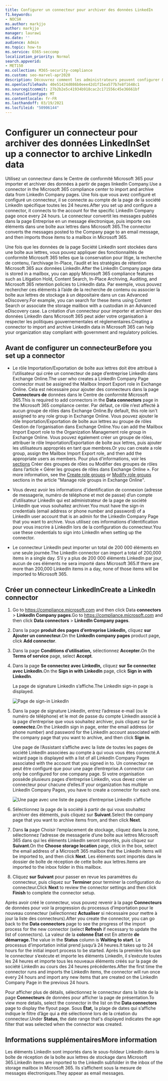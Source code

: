 ```yaml
---
title: Configurer un connecteur pour archiver des données LinkedIn
f1.keywords:
- NOCSH
ms.author: markjjo
author: markjjo
manager: laurawi
ms.date: ''
audience: Admin
ms.topic: how-to
ms.service: O365-seccomp
localization_priority: Normal
search.appverid:
- MET150
ms.collection: M365-security-compliance
ms.custom: seo-marvel-apr2020
description: Découvrez comment les administrateurs peuvent configurer & utiliser un connecteur natif pour importer des données à partir d’une page d’entreprise LinkedIn vers Microsoft 365.
ms.openlocfilehash: 40e51424d086b0eee42d1f15ea577b7e8f1648c1
ms.sourcegitcommit: 27b2b2e5c41934b918cac2c171556c45e36661bf
ms.translationtype: MT
ms.contentlocale: fr-FR
ms.lasthandoff: 03/19/2021
ms.locfileid: "50906144"
---
```

# <a name="set-up-a-connector-to-archive-linkedin-data"></a><span data-ttu-id="d24a9-103">Configurer un connecteur pour archiver des données LinkedIn</span><span class="sxs-lookup"><span data-stu-id="d24a9-103">Set up a connector to archive LinkedIn data</span></span>

<span data-ttu-id="d24a9-104">Utilisez un connecteur dans le Centre de conformité Microsoft 365 pour importer et archiver des données à partir de pages linkedIn Company.</span><span class="sxs-lookup"><span data-stu-id="d24a9-104">Use a connector in the Microsoft 365 compliance center to import and archive data from LinkedIn Company pages.</span></span> <span data-ttu-id="d24a9-105">Une fois que vous avez configuré et configuré un connecteur, il se connecte au compte de la page de la société LinkedIn spécifique toutes les 24 heures.</span><span class="sxs-lookup"><span data-stu-id="d24a9-105">After you set up and configure a connector, it connects to the account for the specific LinkedIn Company page once every 24 hours.</span></span> <span data-ttu-id="d24a9-106">Le connecteur convertit les messages publiés dans la page Entreprise en un message électronique, puis importe ces éléments dans une boîte aux lettres dans Microsoft 365.</span><span class="sxs-lookup"><span data-stu-id="d24a9-106">The connector converts the messages posted to the Company page to an email message, and then imports those items to a mailbox in Microsoft 365.</span></span>

<span data-ttu-id="d24a9-107">Une fois que les données de la page Société LinkedIn sont stockées dans une boîte aux lettres, vous pouvez appliquer des fonctionnalités de conformité Microsoft 365 telles que la conservation pour litige, la recherche de contenu, l’archivage In-Place, l’audit et les stratégies de rétention Microsoft 365 aux données LinkedIn.</span><span class="sxs-lookup"><span data-stu-id="d24a9-107">After the LinkedIn Company page data is stored in a mailbox, you can apply Microsoft 365 compliance features such as Litigation Hold, Content Search, In-Place Archiving, Auditing, and Microsoft 365 retention policies to LinkedIn data.</span></span> <span data-ttu-id="d24a9-108">Par exemple, vous pouvez rechercher ces éléments à l’aide de la recherche de contenu ou associer la boîte aux lettres de stockage à un dépositaire dans un cas Advanced eDiscovery.</span><span class="sxs-lookup"><span data-stu-id="d24a9-108">For example, you can search for these items using Content Search or associate the storage mailbox with a custodian in an Advanced eDiscovery case.</span></span> <span data-ttu-id="d24a9-109">La création d’un connecteur pour importer et archiver des données LinkedIn dans Microsoft 365 peut aider votre organisation à respecter les politiques gouvernementales et réglementaires.</span><span class="sxs-lookup"><span data-stu-id="d24a9-109">Creating a connector to import and archive LinkedIn data in Microsoft 365 can help your organization stay compliant with government and regulatory policies.</span></span>

## <a name="before-you-set-up-a-connector"></a><span data-ttu-id="d24a9-110">Avant de configurer un connecteur</span><span class="sxs-lookup"><span data-stu-id="d24a9-110">Before you set up a connector</span></span>

- <span data-ttu-id="d24a9-111">Le rôle Importation/Exportation de boîte aux lettres doit être attribué à l’utilisateur qui crée un connecteur de page d’entreprise LinkedIn dans Exchange Online.</span><span class="sxs-lookup"><span data-stu-id="d24a9-111">The user who creates a LinkedIn Company Page connector must be assigned the Mailbox Import Export role in Exchange Online.</span></span> <span data-ttu-id="d24a9-112">Cela est nécessaire pour ajouter des connecteurs dans la page **Connecteurs de** données dans le Centre de conformité Microsoft 365.</span><span class="sxs-lookup"><span data-stu-id="d24a9-112">This is required to add connectors in the **Data connectors** page in the Microsoft 365 compliance center.</span></span> <span data-ttu-id="d24a9-113">Par défaut, ce rôle n’est affecté à aucun groupe de rôles dans Exchange Online.</span><span class="sxs-lookup"><span data-stu-id="d24a9-113">By default, this role isn't assigned to any role group in Exchange Online.</span></span> <span data-ttu-id="d24a9-114">Vous pouvez ajouter le rôle Importation/Exportation de boîte aux lettres au groupe de rôles Gestion de l’organisation dans Exchange Online.</span><span class="sxs-lookup"><span data-stu-id="d24a9-114">You can add the Mailbox Import Export role to the Organization Management role group in Exchange Online.</span></span> <span data-ttu-id="d24a9-115">Vous pouvez également créer un groupe de rôles, attribuer le rôle Importation/Exportation de boîte aux lettres, puis ajouter les utilisateurs appropriés en tant que membres.</span><span class="sxs-lookup"><span data-stu-id="d24a9-115">Or you can create a role group, assign the Mailbox Import Export role, and then add the appropriate users as members.</span></span> <span data-ttu-id="d24a9-116">Pour plus d’informations, voir les [sections](/Exchange/permissions-exo/role-groups#modify-role-groups) Créer des groupes de rôles ou Modifier des groupes de rôles dans l’article « Gérer les groupes de rôles dans Exchange Online ». [](/Exchange/permissions-exo/role-groups#create-role-groups)</span><span class="sxs-lookup"><span data-stu-id="d24a9-116">For more information, see the [Create role groups](/Exchange/permissions-exo/role-groups#create-role-groups) or [Modify role groups](/Exchange/permissions-exo/role-groups#modify-role-groups) sections in the article "Manage role groups in Exchange Online".</span></span>

- <span data-ttu-id="d24a9-117">Vous devez avoir les informations d’identification de connexion (adresse de messagerie, numéro de téléphone et mot de passe) d’un compte d’utilisateur LinkedIn qui est administrateur de la page de société LinkedIn que vous souhaitez archiver.</span><span class="sxs-lookup"><span data-stu-id="d24a9-117">You must have the sign-in credentials (email address or phone number and password) of a LinkedIn user account that is an admin for the LinkedIn Company Page that you want to archive.</span></span> <span data-ttu-id="d24a9-118">Vous utilisez ces informations d’identification pour vous inscrire à LinkedIn lors de la configuration du connecteur.</span><span class="sxs-lookup"><span data-stu-id="d24a9-118">You use these credentials to sign into LinkedIn when setting up the connector.</span></span>

- <span data-ttu-id="d24a9-119">Le connecteur LinkedIn peut importer un total de 200 000 éléments en une seule journée.</span><span class="sxs-lookup"><span data-stu-id="d24a9-119">The LinkedIn connector can import a total of 200,000 items in a single day.</span></span> <span data-ttu-id="d24a9-120">S’il y a plus de 200 000 éléments LinkedIn par jour, aucun de ces éléments ne sera importé dans Microsoft 365.</span><span class="sxs-lookup"><span data-stu-id="d24a9-120">If there are more than 200,000 LinkedIn items in a day, none of those items will be imported to Microsoft 365.</span></span>

## <a name="create-a-linkedin-connector"></a><span data-ttu-id="d24a9-121">Créer un connecteur LinkedIn</span><span class="sxs-lookup"><span data-stu-id="d24a9-121">Create a LinkedIn connector</span></span>

1. <span data-ttu-id="d24a9-122">Go to <https://compliance.microsoft.com> and then click Data **connectors**  >  **LinkedIn Company pages**.</span><span class="sxs-lookup"><span data-stu-id="d24a9-122">Go to <https://compliance.microsoft.com> and then click **Data connectors** > **LinkedIn Company pages**.</span></span>

2. <span data-ttu-id="d24a9-123">Dans la page **produit des pages d’entreprise LinkedIn,** cliquez **sur Ajouter un connecteur.**</span><span class="sxs-lookup"><span data-stu-id="d24a9-123">On the **LinkedIn company pages** product page, click **Add connector**.</span></span>

3. <span data-ttu-id="d24a9-124">Dans la page **Conditions d’utilisation,** sélectionnez **Accepter.**</span><span class="sxs-lookup"><span data-stu-id="d24a9-124">On the **Terms of service** page, select **Accept**.</span></span>

4. <span data-ttu-id="d24a9-125">Dans la page **Se connectez avec LinkedIn,** cliquez **sur Se connectez avec LinkedIn.**</span><span class="sxs-lookup"><span data-stu-id="d24a9-125">On the **Sign in with LinkedIn** page, click **Sign in with LinkedIn**.</span></span>

   <span data-ttu-id="d24a9-126">La page de signature LinkedIn s’affiche.</span><span class="sxs-lookup"><span data-stu-id="d24a9-126">The LinkedIn sign-in page is displayed.</span></span>

   ![Page de sign-in LinkedIn](../media/LinkedInSigninPage.png)

5. <span data-ttu-id="d24a9-128">Dans la page de signature LinkedIn, entrez l’adresse e-mail (ou le numéro de téléphone) et le mot de passe du compte LinkedIn associé à la page d’entreprise que vous souhaitez archiver, puis cliquez sur Se **connectez.**</span><span class="sxs-lookup"><span data-stu-id="d24a9-128">On the LinkedIn sign in page, enter the email address (or phone number) and password for the LinkedIn account associated with the company page that you want to archive, and then click **Sign in**.</span></span>

   <span data-ttu-id="d24a9-129">Une page de l’Assistant s’affiche avec la liste de toutes les pages de société LinkedIn associées au compte à qui vous vous êtes connecté.</span><span class="sxs-lookup"><span data-stu-id="d24a9-129">A wizard page is displayed with a list of all LinkedIn Company Pages associated with the account that you signed in to.</span></span> <span data-ttu-id="d24a9-130">Un connecteur ne peut être configuré que pour une page d’entreprise.</span><span class="sxs-lookup"><span data-stu-id="d24a9-130">A connector can only be configured for one company page.</span></span> <span data-ttu-id="d24a9-131">Si votre organisation possède plusieurs pages d’entreprise LinkedIn, vous devez créer un connecteur pour chacune d’elles.</span><span class="sxs-lookup"><span data-stu-id="d24a9-131">If your organization has multiple LinkedIn Company Pages, you have to create a connector for each one.</span></span>

   ![Une page avec une liste de pages d’entreprise LinkedIn s’affiche](../media/LinkedInSelectCompanyPage.png)

6. <span data-ttu-id="d24a9-133">Sélectionnez la page de la société à partir de qui vous souhaitez archiver des éléments, puis cliquez sur **Suivant**.</span><span class="sxs-lookup"><span data-stu-id="d24a9-133">Select the company page that you want to archive items from, and then click **Next**.</span></span>

7. <span data-ttu-id="d24a9-134">Dans **la** page Choisir l’emplacement de stockage, cliquez dans la zone, sélectionnez l’adresse de messagerie d’une boîte aux lettres Microsoft 365 dans qui les éléments LinkedIn seront importés, puis cliquez sur **Suivant**.</span><span class="sxs-lookup"><span data-stu-id="d24a9-134">On the **Choose storage location** page, click in the box, select the email address of a Microsoft 365 mailbox that the LinkedIn items will be imported to, and then click **Next**.</span></span> <span data-ttu-id="d24a9-135">Les éléments sont importés dans le dossier de boîte de réception de cette boîte aux lettres.</span><span class="sxs-lookup"><span data-stu-id="d24a9-135">Items are imported to the inbox folder in this mailbox.</span></span>

8. <span data-ttu-id="d24a9-136">Cliquez **sur Suivant** pour passer en revue les paramètres du connecteur, puis cliquez sur **Terminer** pour terminer la configuration du connecteur.</span><span class="sxs-lookup"><span data-stu-id="d24a9-136">Click **Next** to review the connector settings and then click **Finish** to complete the connector setup.</span></span>

<span data-ttu-id="d24a9-137">Après avoir créé le connecteur, vous pouvez revenir à la page **Connecteurs** de données pour voir la progression du processus d’importation pour le nouveau connecteur (sélectionnez **Actualiser** si nécessaire pour mettre à jour la liste des connecteurs).</span><span class="sxs-lookup"><span data-stu-id="d24a9-137">After you create the connector, you can go back to the **Data connectors** page to see the progress of the import process for the new connector (select **Refresh** if necessary to update the list of connectors).</span></span> <span data-ttu-id="d24a9-138">La valeur de la **colonne État** est En attente **de démarrage.**</span><span class="sxs-lookup"><span data-stu-id="d24a9-138">The value in the **Status** column is **Waiting to start**.</span></span> <span data-ttu-id="d24a9-139">Le processus d’importation initial prend jusqu’à 24 heures.</span><span class="sxs-lookup"><span data-stu-id="d24a9-139">It takes up to 24 hours for the initial import process to be started.</span></span> <span data-ttu-id="d24a9-140">Après la première fois que le connecteur s’exécute et importe les éléments LinkedIn, il s’exécute toutes les 24 heures et importe tous les nouveaux éléments créés sur la page de société LinkedIn au cours des 24 heures précédentes.</span><span class="sxs-lookup"><span data-stu-id="d24a9-140">After the first time the connector runs and imports the LinkedIn items, the connector will run once every 24 hours and import any new items that are created on the LinkedIn Company Page in the previous 24 hours.</span></span>

<span data-ttu-id="d24a9-141">Pour afficher plus de détails, sélectionnez le connecteur dans la liste de la page **Connecteurs** de données pour afficher la page de présentation.</span><span class="sxs-lookup"><span data-stu-id="d24a9-141">To view more details, select the connector in the list on the **Data connectors** page to display the flyout page.</span></span> <span data-ttu-id="d24a9-142">Sous **État,** la plage de dates qui s’affiche indique le filtre d’âge qui a été sélectionné lors de la création du connecteur.</span><span class="sxs-lookup"><span data-stu-id="d24a9-142">Under **Status**, the date range that's displayed indicates the age filter that was selected when the connector was created.</span></span>

## <a name="more-information"></a><span data-ttu-id="d24a9-143">Informations supplémentaires</span><span class="sxs-lookup"><span data-stu-id="d24a9-143">More information</span></span>

<span data-ttu-id="d24a9-144">Les éléments LinkedIn sont importés dans le sous-foldeur LinkedIn dans la boîte de réception de la boîte aux lettres de stockage dans Microsoft 365.</span><span class="sxs-lookup"><span data-stu-id="d24a9-144">LinkedIn items are imported to the LinkedIn subfolder in the inbox of the storage mailbox in Microsoft 365.</span></span> <span data-ttu-id="d24a9-145">Ils s’affichent sous la mesure de messages électroniques.</span><span class="sxs-lookup"><span data-stu-id="d24a9-145">They appear as email messages.</span></span>